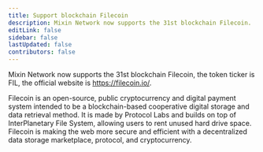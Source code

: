 ```yaml
---
title: Support blockchain Filecoin
description: Mixin Network now supports the 31st blockchain Filecoin.
editLink: false
sidebar: false
lastUpdated: false
contributors: false
---
```


Mixin Network now supports the 31st blockchain Filecoin, the token ticker is FIL, the official website is https://filecoin.io/.

Filecoin is an open-source, public cryptocurrency and digital payment system intended to be a blockchain-based cooperative digital storage and data retrieval method. It is made by Protocol Labs and builds on top of InterPlanetary File System, allowing users to rent unused hard drive space. Filecoin is making the web more secure and efficient with a decentralized data storage marketplace, protocol, and cryptocurrency.
